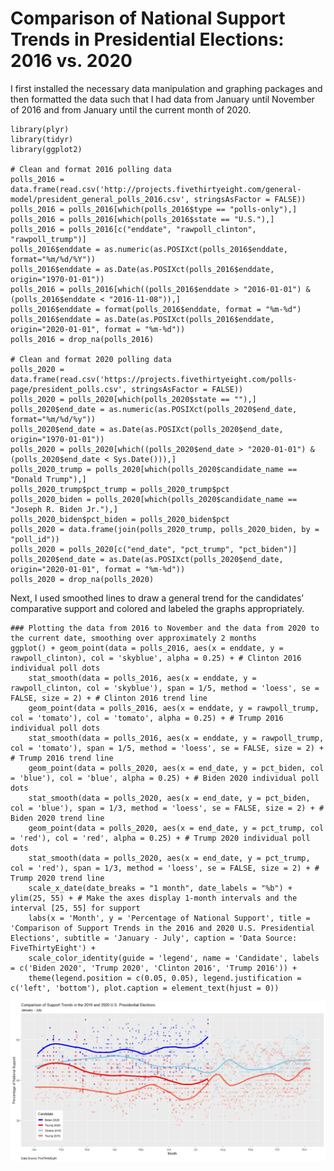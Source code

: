 Comparison of National Support Trends in Presidential Elections: 2016 vs. 2020
==============================================================================

I first installed the necessary data manipulation and graphing packages
and then formatted the data such that I had data from January until
November of 2016 and from January until the current month of 2020.

    library(plyr)
    library(tidyr)
    library(ggplot2)

    # Clean and format 2016 polling data
    polls_2016 = data.frame(read.csv('http://projects.fivethirtyeight.com/general-model/president_general_polls_2016.csv', stringsAsFactor = FALSE))
    polls_2016 = polls_2016[which(polls_2016$type == "polls-only"),]
    polls_2016 = polls_2016[which(polls_2016$state == "U.S."),]
    polls_2016 = polls_2016[c("enddate", "rawpoll_clinton", "rawpoll_trump")]
    polls_2016$enddate = as.numeric(as.POSIXct(polls_2016$enddate, format="%m/%d/%Y"))
    polls_2016$enddate = as.Date(as.POSIXct(polls_2016$enddate, origin="1970-01-01"))
    polls_2016 = polls_2016[which((polls_2016$enddate > "2016-01-01") & (polls_2016$enddate < "2016-11-08")),]
    polls_2016$enddate = format(polls_2016$enddate, format = "%m-%d")
    polls_2016$enddate = as.Date(as.POSIXct(polls_2016$enddate, origin="2020-01-01", format = "%m-%d"))
    polls_2016 = drop_na(polls_2016)

    # Clean and format 2020 polling data
    polls_2020 = data.frame(read.csv('https://projects.fivethirtyeight.com/polls-page/president_polls.csv', stringsAsFactor = FALSE))
    polls_2020 = polls_2020[which(polls_2020$state == ""),]
    polls_2020$end_date = as.numeric(as.POSIXct(polls_2020$end_date, format="%m/%d/%y"))
    polls_2020$end_date = as.Date(as.POSIXct(polls_2020$end_date, origin="1970-01-01"))
    polls_2020 = polls_2020[which((polls_2020$end_date > "2020-01-01") & (polls_2020$end_date < Sys.Date())),]
    polls_2020_trump = polls_2020[which(polls_2020$candidate_name == "Donald Trump"),]
    polls_2020_trump$pct_trump = polls_2020_trump$pct
    polls_2020_biden = polls_2020[which(polls_2020$candidate_name == "Joseph R. Biden Jr."),]
    polls_2020_biden$pct_biden = polls_2020_biden$pct
    polls_2020 = data.frame(join(polls_2020_trump, polls_2020_biden, by = "poll_id"))
    polls_2020 = polls_2020[c("end_date", "pct_trump", "pct_biden")]
    polls_2020$end_date = as.Date(as.POSIXct(polls_2020$end_date, origin="2020-01-01", format = "%m-%d"))
    polls_2020 = drop_na(polls_2020)

Next, I used smoothed lines to draw a general trend for the candidates’
comparative support and colored and labeled the graphs appropriately.

    ### Plotting the data from 2016 to November and the data from 2020 to the current date, smoothing over approximately 2 months
    ggplot() + geom_point(data = polls_2016, aes(x = enddate, y = rawpoll_clinton), col = 'skyblue', alpha = 0.25) + # Clinton 2016 individual poll dots
        stat_smooth(data = polls_2016, aes(x = enddate, y = rawpoll_clinton, col = 'skyblue'), span = 1/5, method = 'loess', se = FALSE, size = 2) + # Clinton 2016 trend line
        geom_point(data = polls_2016, aes(x = enddate, y = rawpoll_trump, col = 'tomato'), col = 'tomato', alpha = 0.25) + # Trump 2016 individual poll dots
        stat_smooth(data = polls_2016, aes(x = enddate, y = rawpoll_trump, col = 'tomato'), span = 1/5, method = 'loess', se = FALSE, size = 2) + # Trump 2016 trend line
        geom_point(data = polls_2020, aes(x = end_date, y = pct_biden, col = 'blue'), col = 'blue', alpha = 0.25) + # Biden 2020 individual poll dots
        stat_smooth(data = polls_2020, aes(x = end_date, y = pct_biden, col = 'blue'), span = 1/3, method = 'loess', se = FALSE, size = 2) + # Biden 2020 trend line
        geom_point(data = polls_2020, aes(x = end_date, y = pct_trump, col = 'red'), col = 'red', alpha = 0.25) + # Trump 2020 individual poll dots
        stat_smooth(data = polls_2020, aes(x = end_date, y = pct_trump, col = 'red'), span = 1/3, method = 'loess', se = FALSE, size = 2) + # Trump 2020 trend line
        scale_x_date(date_breaks = "1 month", date_labels = "%b") + ylim(25, 55) + # Make the axes display 1-month intervals and the interval [25, 55] for support
        labs(x = 'Month', y = 'Percentage of National Support', title = 'Comparison of Support Trends in the 2016 and 2020 U.S. Presidential Elections', subtitle = 'January - July', caption = 'Data Source: FiveThirtyEight') + 
        scale_color_identity(guide = 'legend', name = 'Candidate', labels = c('Biden 2020', 'Trump 2020', 'Clinton 2016', 'Trump 2016')) + 
        theme(legend.position = c(0.05, 0.05), legend.justification = c('left', 'bottom'), plot.caption = element_text(hjust = 0))

![](ge_trend_comparison.jpeg)
